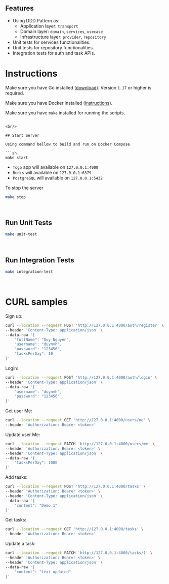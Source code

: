## Features

- Using DDD Pattern as:
  - Application layer: `transport`
  - Domain layer: `domain`, `services`, `usecase`
  - Infrastructure layer: `provider`, `repository`
- Unit tests for services functionalities.
- Unit tests for repository functionalities.
- Integration tests for auth and task APIs.

# Instructions

Make sure you have Go installed ([download](https://go.dev/dl/)). Version `1.17` or higher is required.

Make sure you have Docker installed ([instructions](https://docs.docker.com/engine/install/)).

Make sure you have `make` installed for running the scripts.

````

<br/>

## Start Server

Using command bellow to build and run on Docker Compose

```sh
make start
````

- `Togo` app will available on `127.0.0.1:4000`
- `Redis` will available on `127.0.0.1:6379`
- `PostgreSQL` will available on `127.0.0.1:5432`

To stop the server

```sh
make stop
```

<br/>

## Run Unit Tests

```sh
make unit-test
```

<br/>

## Run Integration Tests

```sh
make integration-test
```

<br/>

# CURL samples

Sign up:

```sh
curl --location --request POST 'http://127.0.0.1:4000/auth/register' \
--header 'Content-Type: application/json' \
--data-raw '{
    "fullName": "Duy Nguyen",
    "username": "duynvh",
    "password": "123456",
    "tasksPerDay": 10
}'
```

Login:

```sh
curl --location --request POST 'http://127.0.0.1:4000/auth/login' \
--header 'Content-Type: application/json' \
--data-raw '{
    "username": "duynvh",
    "password": "123456"
}'
```

Get user Me:

```sh
curl --location --request GET 'http://127.0.0.1:4000/users/me' \
--header 'Authorization: Bearer <token>'
```

Update user Me:

```sh
curl --location --request PATCH 'http://127.0.0.1:4000/users/me' \
--header 'Authorization: Bearer <token>' \
--header 'Content-Type: application/json' \
--data-raw '{
    "tasksPerDay": 1000
}'
```

Add tasks:

```sh
curl --location --request POST 'http://127.0.0.1:4000/tasks' \
--header 'Authorization: Bearer <token>' \
--header 'Content-Type: application/json' \
--data-raw '{
    "content": "Demo 1"
}'
```

Get tasks:

```sh
curl --location --request GET 'http://127.0.0.1:4000/tasks' \
--header 'Authorization: Bearer <token>'
```

Update a task:

```sh
curl --location --request PATCH 'http://127.0.0.1:4000/tasks/1' \
--header 'Authorization: Bearer <token>' \
--header 'Content-Type: application/json' \
--data-raw '{
    "content": "text updated"
}'
```
